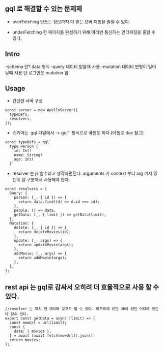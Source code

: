 ## gql 로 해결할 수 있는 문제제

- overFetching
  안쓰는 정보까지 다 맏는 오버 패칭을 줄일 수 있다.

- underFetching
  한 페이지를 완성하기 위해 여러번 통신하는 언더패칭을 줄일 수 있다.

## Intro

-schema 란? data 형식
-query 데이터 받을때 사용
-mutation 데이터 변형이 일어날때 사용 단 로그인은 mutation 임.

## Usage

- 간단한 서버 구성

```
const server = new ApolloServer({
  typeDefs,
  resolvers,
});
```

- 스키마는 .gql 파일에서 -> gql`` 방식으로 바뀐듯 하다.(아폴로 doc 참고)

```
const typeDefs = gql`
  type Person {
    id: Int!
    name: String!
    age: Int!
  }`
```

- resolver 는 js 함수라고 생각하면된다. arguments 가 context 부터 arg 까지 있는데 잘 구분해서 사용해야 한다.

```
const resolvers = {
  Query: {
    person: (_, { id }) => {
      return data.find((d) => d.id === id);
    },
    people: () => data,
    getData: (_, { limit }) => getData(limit),
  },
  Mutation: {
    delete: (_, { id }) => {
      return deleteMovies(id);
    },
    update: (_, args) => {
      return updateMovie(args);
    },
    addMovie: (_, args) => {
      return addMovie(args);
    },
  },
};
```

## rest api 는 gql로 감싸서 오히려 더 효율적으로 사용 할 수 있다.

```
//resolver 는 패치 한 데이터 갖고도 할 수 있다. 메모리에 있던 db에 있던 어디에 있던 다 할수 있다.
export const getData = async (limit) => {
  const newUrl = url(limit);
  const {
    data: { movies },
  } = await (await fetch(newUrl)).json();
  return movies;
};

```

